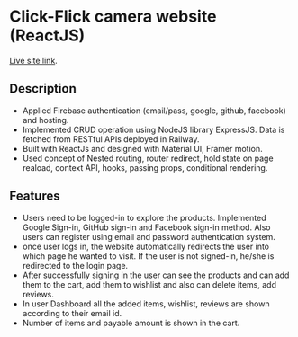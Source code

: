 # Click-Flick camera website (ReactJS)

[Live site link](https://click-flick-camera.web.app/).

## Description

- Applied Firebase authentication (email/pass, google, github, facebook) and hosting.
- Implemented CRUD operation using NodeJS library ExpressJS. Data is fetched from RESTful APIs deployed in Railway.
- Built with ReactJs and designed with Material UI, Framer motion.
- Used concept of Nested routing, router redirect, hold state on page reaload, context API, hooks, passing props, conditional rendering.

## Features
- Users need to be logged-in to explore the products. Implemented Google Sign-in, GitHub sign-in and Facebook sign-in method. Also users can register using email and password authentication system.
- once user logs in, the website automatically redirects the user into which page he wanted to visit. If the user is not signed-in, he/she is redirected to the login page.
- After successfully signing in the user can see the products and can add them to the cart, add them to wishlist and also can delete items, add reviews.
- In user Dashboard all the added items, wishlist, reviews are shown according to their email id.
- Number of items and payable amount is shown in the cart.
